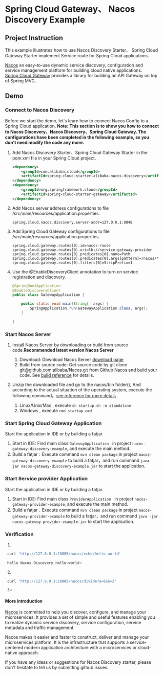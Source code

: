 #  Spring Cloud Gateway、 Nacos Discovery Example

## Project Instruction

This example illustrates how to use Nacos Discovery Starter、 Spring Cloud Gateway Starter implement Service route for Spring Cloud applications.

[Nacos](https://github.com/alibaba/Nacos) an easy-to-use dynamic service discovery, configuration and service management platform for building cloud native applications.  
[Spring Cloud Gateway](https://spring.io/projects/spring-cloud-gateway)  provides a library for building an API Gateway on top of Spring MVC.


## Demo

### Connect to Nacos Discovery
Before we start the demo, let's learn how to connect Nacos Config to a Spring Cloud application. **Note: This section is to show you how to connect to Nacos Discovery、Nacos Discovery、Spring Cloud Gateway. The configurations have been completed in the following example, so you don't need modify the code any more.**

1. Add Nacos Discovery Starter、Spring Cloud Gateway Starter in the pom.xml file in your Spring Cloud project.

   ```xml
   <dependency>
       <groupId>com.alibaba.cloud</groupId>
       <artifactId>spring-cloud-starter-alibaba-nacos-discovery</artifactId>
   </dependency>
   <dependency>
       <groupId>org.springframework.cloud</groupId>
       <artifactId>spring-cloud-starter-gateway</artifactId>
   </dependency>
   ```

2. Add Nacos server address configurations to file /src/main/resources/application.properties.
	
	```properties
	spring.cloud.nacos.discovery.server-addr=127.0.0.1:8848
	```
	
3. Add Spring Cloud Gateway configurations to file /src/main/resources/application.properties.
	
	```properties
	spring.cloud.gateway.routes[0].id=nacos-route
	spring.cloud.gateway.routes[0].uri=lb://service-gateway-provider
	spring.cloud.gateway.routes[0].predicates[0].name=Path
	spring.cloud.gateway.routes[0].predicates[0].args[pattern]=/nacos/**
	spring.cloud.gateway.routes[0].filters[0]=StripPrefix=1
	```

4. Use the @EnableDiscoveryClient annotation to turn on service registration and discovery.

   ```java
   @SpringBootApplication
   @EnableDiscoveryClient
   public class GatewayApplication {
   
       public static void main(String[] args) {
           SpringApplication.run(GatewayApplication.class, args);
       }
   
   }
   ```

### Start Nacos Server 

1. Install Nacos Server by downloading or build from source code.**Recommended latest version Nacos Server**

	1. Download: Download Nacos Server [download page](https://github.com/alibaba/nacos/releases) 
	2. Build from source code: Get source code by git clone git@github.com:alibaba/Nacos.git from Github Nacos and build your code. See [build reference](https://nacos.io/en-us/docs/quick-start.html) for details.
	


2. Unzip the downloaded file and go to the nacos/bin folder(), And according to the actual situation of the operating system, execute the following command。[see reference for more detail](https://nacos.io/en-us/docs/quick-start.html)。
	
	1. Linux/Unix/Mac , execute `sh startup.sh -m standalone`
	1. Windows , execute `cmd startup.cmd`

### Start Spring Cloud Gateway Application
Start the application in IDE or by building a fatjar.

1. Start in IDE: Find main class `GatewayApplication ` in project `nacos-gateway-discovery-example`, and execute the main method.
2. Build a fatjar：Execute command `mvn clean package` in project `nacos-gateway-discovery-example` to build a fatjar，and run command `java -jar nacos-gateway-discovery-example.jar` to start the application.


### Start Service provider Application

Start the application in IDE or by building a fatjar.

1. Start in IDE: Find main class `ProviderApplication ` in project `nacos-gateway-provider-example`, and execute the main method.
2. Build a fatjar：Execute command `mvn clean package` in project `nacos-gateway-provider-example` to build a fatjar，and run command `java -jar nacos-gateway-provider-example.jar` to start the application.


### Verification
1. 
```bash
 curl 'http://127.0.0.1:18085/nacos/echo/hello-world' 
 
 hello Nacos Discovery hello-world⏎
```
2.

```bash
 curl 'http://127.0.0.1:18085/nacos/divide?a=6&b=2' 

 3⏎              
```

#### More introduction

[Nacos ](https://github.com/alibaba/Nacos) is committed to help you discover, configure, and manage your microservices. It provides a set of simple and useful features enabling you to realize dynamic service discovery, service configuration, service metadata and traffic management.

Nacos makes it easier and faster to construct, deliver and manage your microservices platform. It is the infrastructure that supports a service-centered modern application architecture with a microservices or cloud-native approach.

If you have any ideas or suggestions for Nacos Discovery starter, please don't hesitate to tell us by submitting github issues.

